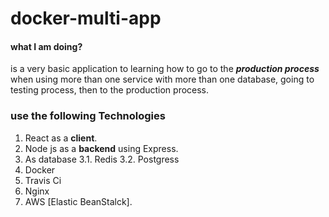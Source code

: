 # docker-multi-app

#### what I am doing?
is a very basic application to learning how to go to the ***production process*** when using more than one service with more than one database, going to testing process, then to the production process.

### use the following Technologies
1. React as  a **client**.
2. Node js as a **backend** using Express.
3. As database 
3.1. Redis
 3.2. Postgress
5. Docker
6. Travis Ci
7. Nginx
8. AWS [Elastic BeanStalck].
